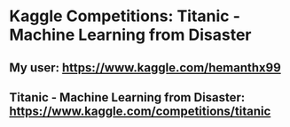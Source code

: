 # Kaggle Competitions: Titanic - Machine Learning from Disaster
## My user: https://www.kaggle.com/hemanthx99
## Titanic - Machine Learning from Disaster: https://www.kaggle.com/competitions/titanic
